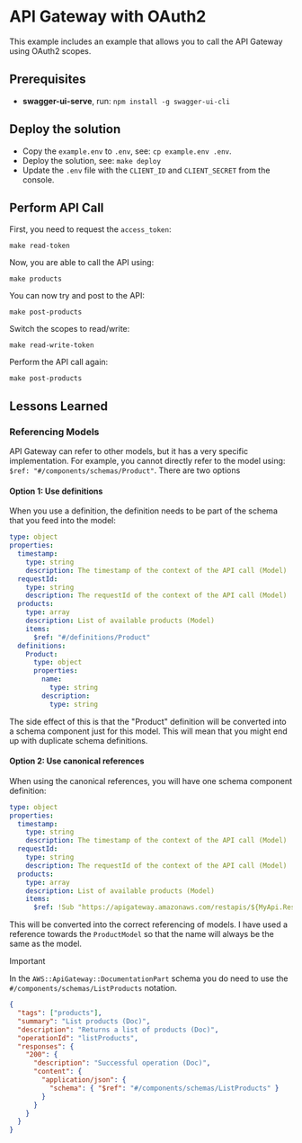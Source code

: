 # API Gateway with OAuth2

This example includes an example that allows you to call the API Gateway using OAuth2 scopes.

## Prerequisites

- **swagger-ui-serve**, run: `npm install -g swagger-ui-cli`

## Deploy the solution

* Copy the `example.env` to `.env`, see: `cp example.env .env`.
* Deploy the solution, see: `make deploy`
* Update the `.env` file with the `CLIENT_ID` and `CLIENT_SECRET` from the console.

## Perform API Call

First, you need to request the `access_token`:

```shell
make read-token
```

Now, you are able to call the API using:

```shell
make products
```

You can now try and post to the API: 

```shell
make post-products
```

Switch the scopes to read/write:

```shell
make read-write-token
```

Perform the API call again:

```shell
make post-products
```

## Lessons Learned

### Referencing Models

API Gateway can refer to other models, but it has a very specific implementation. For example, you cannot directly refer
to the model using: `$ref: "#/components/schemas/Product"`. There are two options

#### Option 1: Use definitions

When you use a definition, the definition needs to be part of the schema that you feed into the model: 

```yaml
type: object
properties:
  timestamp:
    type: string
    description: The timestamp of the context of the API call (Model)
  requestId:
    type: string
    description: The requestId of the context of the API call (Model)
  products:
    type: array
    description: List of available products (Model)
    items:
      $ref: "#/definitions/Product"
  definitions:
    Product:
      type: object
      properties:
        name:
          type: string
        description:
          type: string
```

The side effect of this is that the "Product" definition will be converted into a schema component just for this model.
This will mean that you might end up with duplicate schema definitions. 

#### Option 2: Use canonical references

When using the canonical references, you will have one schema component definition:

```yaml
type: object
properties:
  timestamp:
    type: string
    description: The timestamp of the context of the API call (Model)
  requestId:
    type: string
    description: The requestId of the context of the API call (Model)
  products:
    type: array
    description: List of available products (Model)
    items:
      $ref: !Sub "https://apigateway.amazonaws.com/restapis/${MyApi.RestApiId}/models/${ProductModel}"
```

This will be converted into the correct referencing of models. I have used a reference towards the `ProductModel` so
that the name will always be the same as the model.

> [!IMPORTANT]
> In the `AWS::ApiGateway::DocumentationPart` schema you do need to use the `#/components/schemas/ListProducts` notation.

```json
{
  "tags": ["products"],
  "summary": "List products (Doc)",
  "description": "Returns a list of products (Doc)",
  "operationId": "listProducts",
  "responses": {
    "200": {
      "description": "Successful operation (Doc)",
      "content": {
        "application/json": {
          "schema": { "$ref": "#/components/schemas/ListProducts" }
        }
      }
    }
  }
}
```
